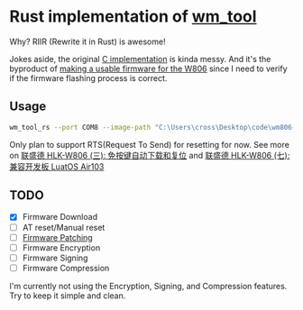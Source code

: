 # Rust implementation of [wm_tool](https://github.com/crosstyan/wm_tool)

Why? RIIR (Rewrite it in Rust) is awesome!

Jokes aside, the original [C implementation](https://github.com/IOsetting/wm-sdk-w806/blob/main/tools/W806/wm_tool.c) is kinda messy.
And it's the byproduct of [making a usable firmware for the W806](https://github.com/crosstyan/w806-air103-cmake)
since I need to verify if the firmware flashing process is correct.

## Usage

```bash
wm_tool_rs --port COM8 --image-path "C:\Users\cross\Desktop\code\wm806-cmake\build\demo.fls"
```

Only plan to support RTS(Request To Send) for resetting for now.
See more on [联盛德 HLK-W806 (三): 免按键自动下载和复位](https://www.cnblogs.com/milton/p/15609031.html)
and [联盛德 HLK-W806 (七): 兼容开发板 LuatOS Air103](https://www.cnblogs.com/milton/p/15676414.html)

## TODO

- [x] Firmware Download
- [ ] AT reset/Manual reset
- [ ] [Firmware Patching](https://github.com/IOsetting/wm-sdk-w806/blob/03b0f7fec247b05e16b5abb8c2310958f07114e9/tools/W806/wm_tool.c#L3606-L3717)
- [ ] Firmware Encryption
- [ ] Firmware Signing
- [ ] Firmware Compression

I'm currently not using the Encryption, Signing, and Compression features.
Try to keep it simple and clean.

